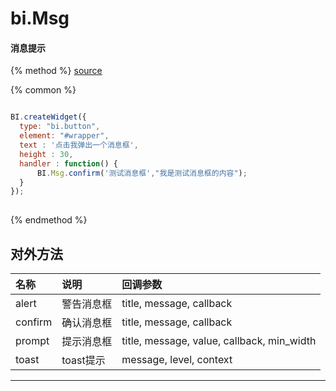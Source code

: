 # bi.Msg

#### 消息提示

{% method %}
[source]()

{% common %}
```javascript

BI.createWidget({
  type: "bi.button",
  element: "#wrapper",
  text : '点击我弹出一个消息框',
  height : 30,
  handler : function() {
      BI.Msg.confirm('测试消息框',"我是测试消息框的内容");
  }
});
	


```

{% endmethod %}




## 对外方法
| 名称     | 说明          |  回调参数     
| :------ |:------------- | :-----   
| alert   |  警告消息框   | title, message, callback|
| confirm | 确认消息框    | title, message, callback   |
| prompt  | 提示消息框    | title, message, value, callback, min_width |
| toast   |  toast提示   | message, level, context|


---
